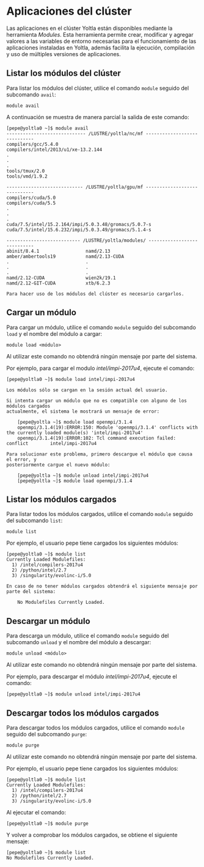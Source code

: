 # Aplicaciones del clúster

Las aplicaciones en el clúster Yoltla están disponibles mediante la herramienta *Modules*. 
Esta herramienta permite crear, modificar y agregar valores a las variables de entorno 
necesarias para el funcionamiento de las aplicaciones instaladas en Yoltla, además facilita 
la ejecución, compilación y uso de múltiples versiones de aplicaciones.

## Listar los módulos del clúster

Para listar los módulos del clúster, utilice el comando `module` seguido del subcomando `avail`:
```
module avail
```
A continuación se muestra de manera parcial la salida de este comando:
```
[pepe@yoltla0 ~]$ module avail
----------------------------- /LUSTRE/yoltla/nc/mf -----------------------------
compilers/gcc/5.4.0
compilers/intel/2013/u1/xe-13.2.144
.
.
.
tools/tmux/2.0
tools/vmd/1.9.2

---------------------------- /LUSTRE/yoltla/gpu/mf -----------------------------
compilers/cuda/5.0
compilers/cuda/5.5
.
.
.
cuda/7.5/intel/15.2.164/impi/5.0.3.48/gromacs/5.0.7-s
cuda/7.5/intel/15.6.232/impi/5.0.3.49/gromacs/5.1.4-s

--------------------------- /LUSTRE/yoltla/modules/ ----------------------------
abinit/8.4.1                 namd/2.13
amber/ambertools19           namd/2.13-CUDA
.                            .
.                            .
.                            .
namd/2.12-CUDA               wien2k/19.1
namd/2.12-GIT-CUDA           xtb/6.2.3
```

```admonish warning title="IMPORTANTE"
Para hacer uso de los módulos del clúster es necesario cargarlos.
```

## Cargar un módulo

Para cargar un módulo, utilice el comando `module` seguido del subcomando `load` y el 
nombre del módulo a cargar:
```
module load <módulo>
```

Al utilizar este comando no obtendrá ningún mensaje por parte del sistema.

Por ejemplo, para cargar el modulo *intel/impi-2017u4*, ejecute el comando:
```
[pepe@yoltla0 ~]$ module load intel/impi-2017u4
```

```admonish note title="NOTA"
Los módulos sólo se cargan en la sesión actual del usuario.
```

```admonish warning title="IMPORTANTE"
Si intenta cargar un módulo que no es compatible con alguno de los módulos cargados 
actualmente, el sistema le mostrará un mensaje de error:

    [pepe@yoltla ~]$ module load openmpi/3.1.4
    openmpi/3.1.4(19):ERROR:150: Module 'openmpi/3.1.4' conflicts with the currently loaded module(s) 'intel/impi-2017u4'
    openmpi/3.1.4(19):ERROR:102: Tcl command execution failed: conflict        intel/impi-2017u4

Para solucionar este problema, primero descargue el módulo que causa el error, y 
posteriormente cargue el nuevo módulo:

    [pepe@yoltla ~]$ module unload intel/impi-2017u4
    [pepe@yoltla ~]$ module load openmpi/3.1.4

```

## Listar los módulos cargados

Para listar todos los módulos cargados, utilice el comando `module` seguido del subcomando `list`:
```
module list
```
Por ejemplo, el usuario pepe tiene cargados los siguientes módulos:
```
[pepe@yoltla0 ~]$ module list
Currently Loaded Modulefiles:
  1) /intel/compilers-2017u4
  2) /python/intel/2.7
  3) /singularity/evolinc-i/5.0
```

```admonish note title="NOTA"
En caso de no tener módulos cargados obtendrá el siguiente mensaje por parte del sistema:

    No Modulefiles Currently Loaded.
```

## Descargar un módulo

Para descarga un módulo, utilice el comando `module` seguido del subcomando `unload` y 
el nombre del módulo a descargar:
```
module unload <módulo>
```
Al utilizar este comando no obtendrá ningún mensaje por parte del sistema.

Por ejemplo, para descargar el módulo *intel/impi-2017u4*, ejecute el comando:
```
[pepe@yoltla0 ~]$ module unload intel/impi-2017u4
```

## Descargar todos los módulos cargados

Para descargar todos los módulos cargados, utilice el comando `module` seguido del 
subcomando `purge`:
```
module purge
```

Al utilizar este comando no obtendrá ningún mensaje por parte del sistema.

Por ejemplo, el usuario pepe tiene cargados los siguientes módulos:
```
[pepe@yoltla0 ~]$ module list
Currently Loaded Modulefiles:
  1) /intel/compilers-2017u4
  2) /python/intel/2.7
  3) /singularity/evolinc-i/5.0
```

Al ejecutar el comando:
```
[pepe@yoltla0 ~]$ module purge
```

Y volver a comprobar los módulos cargados, se obtiene el siguiente mensaje:
```
[pepe@yoltla0 ~]$ module list
No Modulefiles Currently Loaded.
```
